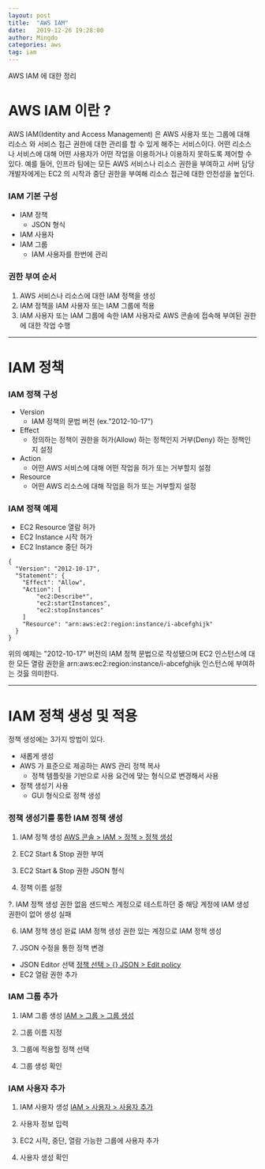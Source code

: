 ```yaml
---
layout: post
title:  "AWS IAM"
date:   2019-12-26 19:28:00
author: Mingdo
categories: aws
tag: iam
---
```


AWS IAM 에 대한 정리

# AWS IAM 이란 ?
AWS IAM(Identity and Access Management) 은 AWS 사용자 또는 그룹에 대해 리소스 와 서비스 접근 권한에 대한 관리를 할 수 있게 해주는 서비스이다. 어떤 리소스나 서비스에 대해 어떤 사용자가 어떤 작업을 이용하거나 이용하지 못하도록 제어할 수 있다. 예를 들어, 인프라 팀에는 모든 AWS 서비스나 리소스 권한을 부여하고 서버 담당 개발자에게는 EC2 의 시작과 중단 권한을 부여해 리소스 접근에 대한 안전성을 높인다.   

### IAM 기본 구성
- IAM 정책
    - JSON 형식
- IAM 사용자
- IAM 그룹
    - IAM 사용자를 한번에 관리

### 권한 부여 순서 
1. AWS 서비스나 리소스에 대한 IAM 정책을 생성
2. IAM 정책을 IAM 사용자 또는 IAM 그룹에 적용
3. IAM 사용자 또는 IAM 그룹에 속한 IAM 사용자로 AWS 콘솔에 접속해 부여된 권한에 대한 작업 수행 

---

# IAM 정책
### IAM 정책 구성
- Version
    - IAM 정책의 문법 버전 (ex."2012-10-17")
- Effect
    - 정의하는 정책이 권한을 허가(Allow) 하는 정책인지 거부(Deny) 하는 정책인지 설정
- Action
    - 어떤 AWS 서비스에 대해 어떤 작업을 허가 또는 거부할지 설정
- Resource
    - 어떤 AWS 리소스에 대해 작업을 허가 또는 거부할지 설정

### IAM 정책 예제
- EC2 Resource 열람 허가
- EC2 Instance 시작 허가
- EC2 Instance 중단 허가
```
{
  "Version": "2012-10-17",
  "Statement": {
    "Effect": "Allow",
    "Action": [
        "ec2:Describe*",
        "ec2:startInstances",
        "ec2:stopInstances"
    ]
    "Resource": "arn:aws:ec2:region:instance/i-abcefghijk"
  }
}
```
 
위의 예제는 "2012-10-17" 버전의 IAM 정책 문법으로 작성됐으며 EC2 인스턴스에 대한 모든 열람 권한을 arn:aws:ec2:region:instance/i-abcefghijk 인스턴스에 부여하는 것읋 의미한다.  

--- 

# IAM 정책 생성 및 적용
정책 생성에는 3가지 방법이 있다.
- 새롭게 생성
- AWS 가 표준으로 제공하는 AWS 관리 정책 복사
    - 정책 템플릿을 기반으로 사용 요건에 맞는 형식으로 변경해서 사용 
- 정책 생성기 사용
   - GUI 형식으로 정책 생성
   
### 정책 생성기를 통한 IAM 정책 생성
1. IAM 정책 생성
[AWS 콘솔 > IAM > 정책 > 정책 생성](/img/aws/iam/1.create_policy.png)

2. EC2 Start & Stop 권한 부여
[](/img/aws/iam/2.set_start_stop_policy.png)

3. EC2 Start & Stop 권한 JSON 형식
[](/img/aws/iam/3.start_stop_policy_JSON.png)

4. 정책 이름 설정
[](/img/aws/iam/4.set_policy_name.png)

?. IAM 정책 생성 권한 없음
샌드박스 계정으로 테스트하던 중 해당 계정에 IAM 생성 권한이 없어 생성 실패
[](/img/aws/iam/5.iam_policy_permission_missing.png)

6. IAM 정책 생성 완료
IAM 정책 생성 권한 있는 계정으로 IAM 정책 생성
[](/img/aws/iam/6.developer_account_use_and_iam_policy_create.png)

7. JSON 수정을 통한 정책 변경
- JSON Editor 선택
[정책 선택 > {} JSON > Edit policy](/img/aws/iam/7.edit_policy.png)
- EC2 열람 권한 추가
[](/img/aws/iam/8.add_describe.png)

### IAM 그룹 추가
1. IAM 그룹 생성
[IAM > 그룹 > 그룹 생성](/img/aws/iam/9.iam_group_create.png)

2. 그룹 이름 지정
[](/img/aws/iam/10.set_group_name.png)

3. 그룹에 적용할 정책 선택
[](/img/aws/iam/11.attach_policy.png)

4. 그룹 생성 확인
[](/img/aws/iam/12.group_craete_completion.png)

### IAM 사용자 추가
1. IAM 사용자 생성
[IAM > 사용자 > 사용자 추가](/img/aws/iam/13.add_user.png)

2. 사용자 정보 입력
[](/img/aws/iam/14.add_user_info.png)

3. EC2 시작, 중단, 열람 가능한 그룹에 사용자 추가
[](/img/aws/iam/15.add_users_to_group.png)

4. 사용자 생성 확인
[](/img/aws/iam/16.user_create_completion.png)

